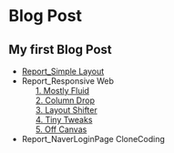 # Blog Post
## My first Blog Post
* <a href="Janny100.github.io/SimpleLayout.html">Report_Simple Layout</a>
* Report_Responsive Web
  <ol><a href="Janny100.github.io/Resp_Mostly Fluid.html">1. Mostly Fluid</a></ol>
  <ol><a href="Janny100.github.io/Resp_Column Drop.html">2. Column Drop</a></ol>
  <ol><a href="Janny100.github.io/Resp_Layout Shifter.html">3. Layout Shifter</a></ol>
  <ol><a href="Janny100.github.io/Resp_Tiny Tweaks.html">4. Tiny Tweaks</a></ol>
  <ol><a href="Janny100.github.io/Resp_Off Canvas.html">5. Off Canvas</a></ol>
* Report_NaverLoginPage CloneCoding

